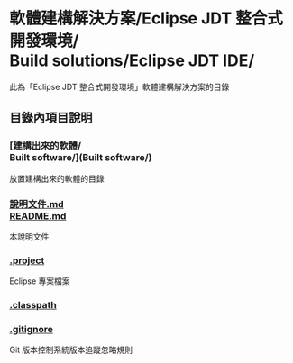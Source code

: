 #  軟體建構解決方案/Eclipse JDT 整合式開發環境/<br>Build solutions/Eclipse JDT IDE/
此為「Eclipse JDT 整合式開發環境」軟體建構解決方案的目錄

## 目錄內項目說明
### [建構出來的軟體/<br />Built software/](Built software/)
放置建構出來的軟體的目錄

### [說明文件.md<br />README.md](README.md)
本說明文件

### [.project](.project)
Eclipse 專案檔案

### [.classpath](.classpath)

### [.gitignore](.gitignore)
Git 版本控制系統版本追蹤忽略規則
